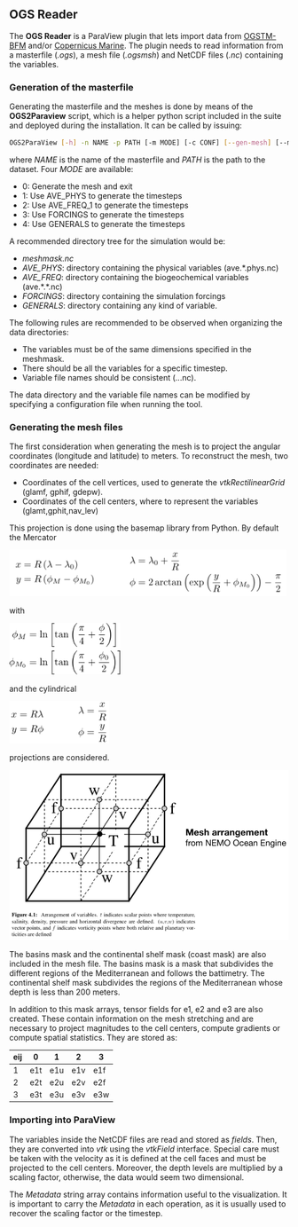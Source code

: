 ## OGS Reader

The **OGS Reader** is a ParaView plugin that lets import data from [OGSTM-BFM](http://medeaf.inogs.it/how-data-are-generated) and/or [Copernicus Marine](http://marine.copernicus.eu/services-portfolio/access-to-products/). The plugin needs to read information from a masterfile (_.ogs_), a mesh file (_.ogsmsh_) and NetCDF files (_.nc_) containing the variables.

### Generation of the masterfile

Generating the masterfile and the meshes is done by means of the **OGS2Paraview** script, which is a helper python script included in the suite and deployed during the installation. It can be called by issuing:

```bash
OGS2ParaView [-h] -n NAME -p PATH [-m MODE] [-c CONF] [--gen-mesh] [--meshmask MESH]
```
where _NAME_ is the name of the masterfile and _PATH_ is the path to the dataset. Four _MODE_ are available:

* 0: Generate the mesh and exit
* 1: Use AVE_PHYS to generate the timesteps
* 2: Use AVE_FREQ_1 to generate the timesteps
* 3: Use FORCINGS to generate the timesteps
* 4: Use GENERALS to generate the timesteps

A recommended directory tree for the simulation would be:

* _meshmask.nc_
* _AVE_PHYS_: directory containing the physical variables (ave.\*.phys.nc)
* _AVE_FREQ_: directory containing the biogeochemical variables (ave.\*.\*.nc)
* _FORCINGS_: directory containing the simulation forcings
* _GENERALS_: directory containing any kind of variable.

The following rules are recommended to be observed when organizing the data directories:

* The variables must be of the same dimensions specified in the meshmask.
* There should be all the variables for a specific timestep.
* Variable file names should be consistent (<prefix>.<date>.<name>.nc).

The data directory and the variable file names can be modified by specifying a configuration file when running the tool.

### Generating the mesh files

The first consideration when generating the mesh is to project the angular coordinates (longitude and latitude) to meters. To reconstruct the mesh, two coordinates are needed:

* Coordinates of the cell vertices, used to generate the _vtkRectilinearGrid_ (glamf, gphif, gdepw).
* Coordinates of the cell centers, where to represent the variables (glamt,gphit,nav_lev)

This projection is done using the basemap library from Python. By default the Mercator 

<img src="https://github.com/inogs/OGSParaviewSuite/blob/master/OGSPlugins/OGSReader/doc/eq1.png" alt="" width="500"/>

with

<img src="https://github.com/inogs/OGSParaviewSuite/blob/master/OGSPlugins/OGSReader/doc/eq2.png" alt="" width="200"/>

and the cylindrical 

<img src="https://github.com/inogs/OGSParaviewSuite/blob/master/OGSPlugins/OGSReader/doc/eq3.png" alt="" width="180"/>

projections are considered.

<img src="https://github.com/inogs/OGSParaviewSuite/blob/master/OGSPlugins/OGSReader/doc/mesh.png" alt="" width="600"/>

The basins mask and the continental shelf mask (coast mask) are also included in the mesh file. The basins mask is a mask that subdivides the different regions of the Mediterranean and follows the battimetry. The continental shelf mask subdivides the regions of the Mediterranean whose depth is less than 200 meters.

In addition to this mask arrays, tensor fields for e1, e2 and e3 are also created. These contain information on the mesh stretching and are necessary to project magnitudes to the cell centers, compute gradients or compute spatial statistics. They are stored as:

| eij |  0  |  1  |  2  |  3  |
| --- | --- | --- | --- | --- |
|  1  | e1t | e1u | e1v | e1f |
|  2  | e2t | e2u | e2v | e2f |
|  3  | e3t | e3u | e3v | e3w |

### Importing into ParaView

The variables inside the NetCDF files are read and stored as _fields_. Then, they are converted into _vtk_ using the _vtkField_ interface. Special care must be taken with the velocity as it is defined at the cell faces and must be projected to the cell centers. Moreover, the depth levels are multiplied by a scaling factor, otherwise, the data would seem two dimensional.

The _Metadata_ string array contains information useful to the visualization. It is important to carry the _Metadata_ in each operation, as it is usually used to recover the scaling factor or the timestep.